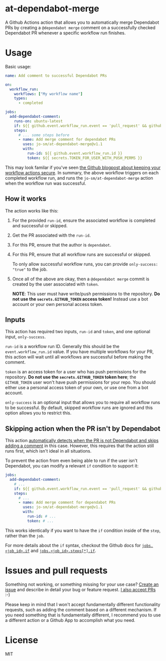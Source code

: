 # at-dependabot-merge

A Github Actions action that allows you to automatically merge Dependabot PRs by creating a `@dependabot merge` comment on a successfully checked Dependabot PR whenever a specific workflow run finishes.

# Usage

Basic usage:

```yaml
name: Add comment to successful Dependabot PRs

on:
  workflow_run:
    workflows: ["My workflow name"]
    types:
      - completed

jobs:
  add-dependabot-comment:
    runs-on: ubuntu-latest
    if: ${{ github.event.workflow_run.event == 'pull_request' && github.event.workflow_run.conclusion == 'success' }}
    steps:
      # ... some steps before
      - name: Add merge comment for dependabot PRs
        uses: jo-sm/at-dependabot-merge@v1.1
        with:
          run-id: ${{ github.event.workflow_run.id }}
          token: ${{ secrets.TOKEN_FOR_USER_WITH_PUSH_PERMS }}
```

This may look familar if you've seen [the Github blogpost about keeping your workflow actions secure](https://securitylab.github.com/research/github-actions-preventing-pwn-requests/). In summary, the above workflow triggers on each completed workflow run, and runs the `jo-sm/at-dependabot-merge` action when the workflow run was successful.

## How it works

The action works like this:

1. For the provided `run-id`, ensure the associated workflow is completed and successful or skipped.
2. Get the PR associated with the `run-id`.
3. For this PR, ensure that the author is `dependabot`.
4. For this PR, ensure that all workflow runs are successful or skipped.

   To only allow successful workflow runs, you can provide `only-success: "true"` to the job.

5. Once all of the above are okay, then a `@dependabot merge` commit is created by the user associated with `token`.

   **NOTE**: This user must have write/push permissions to the repository. **Do not use the `secrets.GITHUB_TOKEN` access token!** Instead use a bot account or your own personal access token.

## Inputs

This action has required two inputs, `run-id` and `token`, and one optional input, `only-success`.

`run-id` is a workflow run ID. Generally this should be the `event.workflow_run.id` value. If you have multiple workflows for your PR, this action will wait until all workflows are successful before making the comment.

`token` is an access token for a user who has push permissions for the repository. **Do not use the `secrets.GITHUB_TOKEN` token here**; the `GITHUB_TOKEN` user won't have push permissions for your repo. You should either use a personal access token of your own, or use one from a bot account.

`only-success` is an optional input that allows you to require all workflow runs to be successful. By default, skipped workflow runs are ignored and this option allows you to restrict this.

## Skipping action when the PR isn't by Dependabot

This action [automatically detects when the PR is not Dependabot and skips adding a comment](https://github.com/jo-sm/at-dependabot-merge/blob/2096326539ad22ecd157850115385ef8885d95fd/src/action.js#L24-L29) in this case. However, this requires that the action still runs first, which isn't ideal in all situations.

To prevent the action from even being able to run if the user isn't Dependabot, you can modify a relevant `if` condition to support it:

```yaml
jobs:
  add-dependabot-comment:
    # ...
    if: ${{ github.event.workflow_run.event == 'pull_request' && github.event.workflow_run.conclusion == 'success' && github.actor == 'dependabot[bot]' }}
    steps:
      # ...
      - name: Add merge comment for dependabot PRs
        uses: jo-sm/at-dependabot-merge@v1.1
        with:
          run-id: # ...
          token: # ...
```

This works identically if you want to have the `if` condition inside of the `step`, rather than the `job`.

For more details about the `if` syntax, checkout the Github docs for [`jobs.<job_id>.if`](https://docs.github.com/en/actions/reference/workflow-syntax-for-github-actions#jobsjob_idif) and [`jobs.<job_id>.steps[*].if`](https://docs.github.com/en/actions/reference/workflow-syntax-for-github-actions#jobsjob_idstepsif).

# Issues and pull requests

Something not working, or something missing for your use case? [Create an issue](https://github.com/jo-sm/automerge-dependabot/issues) and describe in detail your bug or feature request. [I also accept PRs](https://github.com/jo-sm/automerge-dependabot/compare) :-)

Please keep in mind that I won't accept fundamentally different functionality requests, such as adding the comment based on a different mechanism. If you need something that is fundamentally different, I recommend you to use a different action or a Github App to accomplish what you need.

# License

MIT
